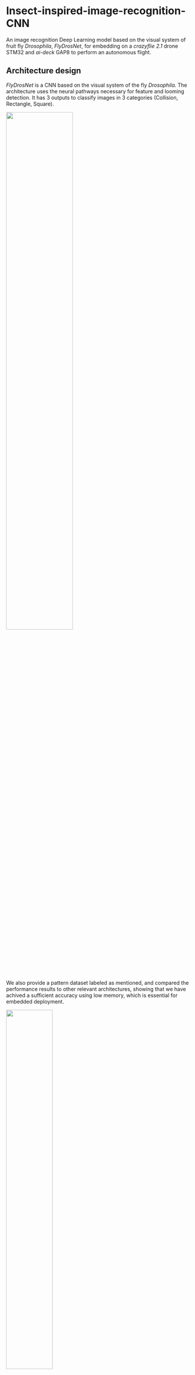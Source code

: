 # Insect-inspired-image-recognition-CNN
An image recognition Deep Learning model based on the visual system of fruit fly *Drosophila*, *FlyDrosNet*, for embedding on a *crazyflie 2.1* drone STM32 and *ai-deck* GAP8 to perform an autonomous flight. 

## Architecture design
*FlyDrosNet* is a CNN based on the visual system of the fly *Drosophila*. The architecture uses the neural pathways necessary for feature and looming detection. It has 3 outputs to classify images in 3 categories (Collision, Rectangle, Square).

<img src="https://github.com/AngelCanelo/Insect-inspired-image-recognition-CNN/blob/main/images/FlyDrosNet_diagram.png" width=60% height=60%>

We also provide a pattern dataset labeled as mentioned, and compared the performance results to other relevant architectures, showing that we have achived a sufficient accuracy using low memory, which is essential for embedded deployment.

<img src="https://github.com/AngelCanelo/Insect-inspired-image-recognition-CNN/blob/main/images/pattern_dataset_sample.png" width=50% height=50%>

| Architecture  | Top accuracy (%) | Parameters (#) | Memory (KB) |
| :---: | :---: | :---: | :---: |
| ResNet101  | 97.66  | 42,658,051 | 489,290 |
| MobileNetV2  | 96.66  | 2,261,251 | 26,450 |
| FlyDrosNet  | **95.33**  | 747,665 | **8,968** |
| FlyDrosNet_8bit  | **84.00**  | 747,665 | **753** |

<img src="https://github.com/AngelCanelo/Insect-inspired-image-recognition-CNN/blob/main/images/performance_comparison.png" width=60% height=60%>

For embedding *FlyDrosNet* on the *ai-deck* GAP8, we have modified the *classification* example https://github.com/bitcraze/aideck-gap8-examples provided by *Bitcraze*. On the other hand, for embedding the algorithm for autonomous flight on the STM32, we have modified the app layer application *app_hello_world* of the *crazyflie* firmware https://github.com/bitcraze/crazyflie-firmware <br/>
A pre-trained quantized 8 bit model of *FlyDrosNet* is provided as TFlite model file ready for embedding.

<img src="https://github.com/AngelCanelo/Insect-inspired-image-recognition-CNN/blob/main/images/embedding_level.png" width=65% height=65%>

Finally, we prepared an arena with high contrast background for testing the drone. On the walls we placed a square, a rectangle, and a very big rectangle. According to the autonomous flight algorithm, the drone followed this sequence: take off -> go straight -> square detection -> turn left -> go straight -> rectangle detection -> turn right -> collision detection -> landing.

<img src="https://github.com/AngelCanelo/Insect-inspired-image-recognition-CNN/blob/main/images/autonomous_algorithm.png" width=40% height=40%>
<img src="https://github.com/AngelCanelo/Insect-inspired-image-recognition-CNN/blob/main/images/drone_test.gif">

---
## Deployment
The necessary components for deployment are as follow:
- Crazyflie 2.1 drone
- Crazyradio PA 2.4 GHz USB dongle
- Flow deck v2
- AI deck 1.1

<img src="https://github.com/AngelCanelo/Insect-inspired-image-recognition-CNN/blob/main/images/necessary_components.jpg" width=40% height=40%>

Instructions for deployment on *crazyflie 2.1* and *ai-deck*:
- Download *bitcraze-vm* https://github.com/bitcraze/bitcraze-vm/releases
- On the vm clone *aideck-gap8-examples*, and *crazyflie-firmware* repositories: <br/>
https://github.com/bitcraze/aideck-gap8-examples <br/>
https://github.com/bitcraze/crazyflie-firmware
- Substitute the folder *classification* in `aideck-gap8-examples/examples/ai/` by the provided by us in `deployment/classification`
- Substitute the folder *app_hello_world* in `crazyflie-firmware/examples/` by the provided by us in `deployment/app_hello_world`

- Build and flash on *ai-deck* GAP8. In folder `aideck-gap8-examples`:
```
$ docker run --rm -v ${PWD}:/module aideck-with-autotiler tools/build/make-example examples/ai/classification clean model build image
```
```
$ cfloader flash examples/ai/classification/BUILD/GAP8_V2/GCC_RISCV_FREERTOS/target.board.devices.flash.img deck-bcAI:gap8-fw -w radio://0/80/2M/E7E7E7E7E7
```
- Build and flash on *crazyflie* STM32. In folder `crazyflie-firmware/examples/app_hello_world`:
```
$ make all clean
```
```
$ cfloader flash build/cf2.bin stm32-fw -w radio://0/80/2M/E7E7E7E7E7
```

Folders:
- **data** folder contains the pattern dataset file with 3000 images for training and other with 300 for testing, labeled as (Collision, Rectangle, Square). It also contains the training results for each model.
- **deployment** folder contains the codes for the deployment of the *FlyDrosNet* on *ai-deck* GAP8 and autonomous fligth algorithm on STM32.
- **images** folder contains the images used in this readme file.
- **models** folder contains the 3 models compared in this work each with a training framework, which generates the weights .h5 file and also the quantized TFlite model. It also generates the .mat files with the results of the training performance.
- **weights** folder contains the pre-trained weights of *FlyDrosNet* as .h5, and .tflite file for the quantized version.
